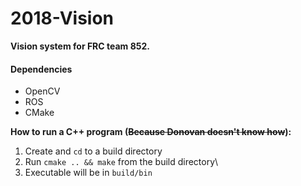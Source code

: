 # 2018-Vision

**Vision system for FRC team 852.**
#### Dependencies
* OpenCV
* ROS
* CMake

**How to run a C++ program (~~Because Donovan doesn't know how~~):**
1. Create and `cd` to a build directory
1. Run `cmake .. && make` from the build directory\
1. Executable will be in `build/bin`
